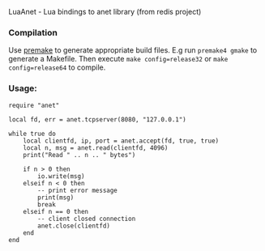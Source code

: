 LuaAnet - Lua bindings to anet library (from redis project)

### Compilation

Use [premake](http://industriousone.com/premake) to generate appropriate build files. E.g run `premake4 gmake` to generate a Makefile. Then execute `make config=release32` or `make config=release64` to compile.

### Usage:

	require "anet"
	
	local fd, err = anet.tcpserver(8080, "127.0.0.1")
	
	while true do
		local clientfd, ip, port = anet.accept(fd, true, true)
		local n, msg = anet.read(clientfd, 4096)
		print("Read " .. n .. " bytes")
		
		if n > 0 then
			io.write(msg)
		elseif n < 0 then
			-- print error message
			print(msg)
			break
		elseif n == 0 then
			-- client closed connection
			anet.close(clientfd)
		end
	end
